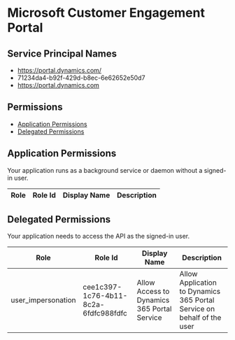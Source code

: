 # Microsoft Customer Engagement Portal
## Service Principal Names
- https://portal.dynamics.com/
- 71234da4-b92f-429d-b8ec-6e62652e50d7
- https://portal.dynamics.com

 ## Permissions
- [Application Permissions](#application-permissions)
- [Delegated Permissions](#delegated-permissions)

## Application Permissions
Your application runs as a background service or daemon without a signed-in user.

| Role | Role Id | Display Name | Description |
|---|---|---|---|

## Delegated Permissions
Your application needs to access the API as the signed-in user. 

| Role | Role Id | Display Name | Description |
|---|---|---|---|
| user_impersonation | cee1c397-1c76-4b11-8c2a-6fdfc988fdfc | Allow Access to Dynamics 365 Portal Service | Allow Application to Dynamics 365 Portal Service on behalf of the user |

